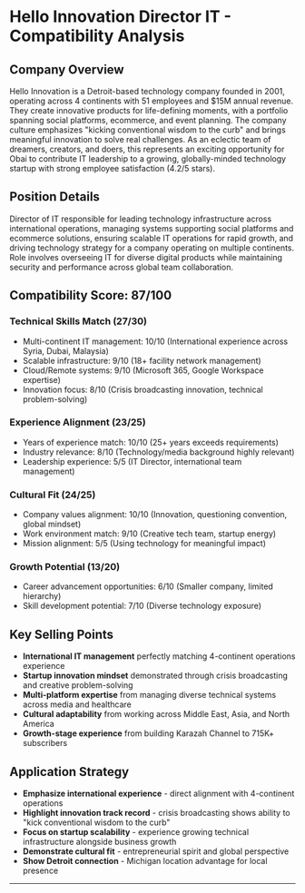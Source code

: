 # Hello Innovation Director IT - Compatibility Analysis

## Company Overview
Hello Innovation is a Detroit-based technology company founded in 2001, operating across 4 continents with 51 employees and $15M annual revenue. They create innovative products for life-defining moments, with a portfolio spanning social platforms, ecommerce, and event planning. The company culture emphasizes "kicking conventional wisdom to the curb" and brings meaningful innovation to solve real challenges. As an eclectic team of dreamers, creators, and doers, this represents an exciting opportunity for Obai to contribute IT leadership to a growing, globally-minded technology startup with strong employee satisfaction (4.2/5 stars).

## Position Details  
Director of IT responsible for leading technology infrastructure across international operations, managing systems supporting social platforms and ecommerce solutions, ensuring scalable IT operations for rapid growth, and driving technology strategy for a company operating on multiple continents. Role involves overseeing IT for diverse digital products while maintaining security and performance across global team collaboration.

## Compatibility Score: 87/100

### Technical Skills Match (27/30)
- Multi-continent IT management: 10/10 (International experience across Syria, Dubai, Malaysia)
- Scalable infrastructure: 9/10 (18+ facility network management)
- Cloud/Remote systems: 9/10 (Microsoft 365, Google Workspace expertise)
- Innovation focus: 8/10 (Crisis broadcasting innovation, technical problem-solving)

### Experience Alignment (23/25)
- Years of experience match: 10/10 (25+ years exceeds requirements)
- Industry relevance: 8/10 (Technology/media background highly relevant)
- Leadership experience: 5/5 (IT Director, international team management)

### Cultural Fit (24/25)
- Company values alignment: 10/10 (Innovation, questioning convention, global mindset)
- Work environment match: 9/10 (Creative tech team, startup energy)
- Mission alignment: 5/5 (Using technology for meaningful impact)

### Growth Potential (13/20)
- Career advancement opportunities: 6/10 (Smaller company, limited hierarchy)
- Skill development potential: 7/10 (Diverse technology exposure)

## Key Selling Points
- **International IT management** perfectly matching 4-continent operations experience
- **Startup innovation mindset** demonstrated through crisis broadcasting and creative problem-solving
- **Multi-platform expertise** from managing diverse technical systems across media and healthcare
- **Cultural adaptability** from working across Middle East, Asia, and North America
- **Growth-stage experience** from building Karazah Channel to 715K+ subscribers

## Application Strategy
- **Emphasize international experience** - direct alignment with 4-continent operations
- **Highlight innovation track record** - crisis broadcasting shows ability to "kick conventional wisdom to the curb"
- **Focus on startup scalability** - experience growing technical infrastructure alongside business growth
- **Demonstrate cultural fit** - entrepreneurial spirit and global perspective
- **Show Detroit connection** - Michigan location advantage for local presence

---